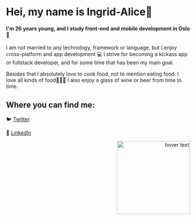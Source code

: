 # Hei, my name is Ingrid-Alice:wave:




#### I'm 26 years young, and I study front-end and mobile development in Oslo:woman:



I am not married to any technology, framework or language, but I enjoy cross-platform and app development :computer:
I strive for becoming a kickass app or fullstack developer, and for some time that has been my main goal.



Besides that I absolutely love to cook food, not to mention eating food. I love all kinds of food:stew::ramen::pizza:
I also enjoy a glass of wine or beer from time to time.

## Where you can find me:
:bird: [Twitter](https://twitter.com/byiaffs)



:link: [LinkedIn](https://www.linkedin.com/in/iaffs/)

<p align="right">
<img src="https://user-images.githubusercontent.com/42621710/101796122-e86a7480-3b08-11eb-98ab-42e4eb8d696d.png" width="200" title="hover text">
</p>

<!--
**iaffs/iaffs** is a ✨ _special_ ✨ repository because its `README.md` (this file) appears on your GitHub profile.

Here are some ideas to get you started:

- 🔭 I’m currently working on ...
- 🌱 I’m currently learning ...
- 👯 I’m looking to collaborate on ...
- 🤔 I’m looking for help with ...
- 💬 Ask me about ...
- 📫 How to reach me: ...
- 😄 Pronouns: ...
- ⚡ Fun fact: ...
-->
